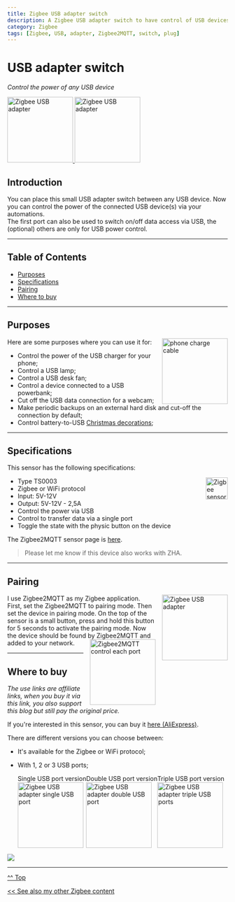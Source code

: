 ```yaml
---
title: Zigbee USB adapter switch
description: A Zigbee USB adapter switch to have control of USB devices
category: Zigbee
tags: [Zigbee, USB, adapter, Zigbee2MQTT, switch, plug]
---
```


# USB adapter switch
*Control the power of any USB device*

<a href="https://s.click.aliexpress.com/e/_op29q8h" target="_blank">
<img src="/zigbee/images_usb_switch/zigbee_usb_switch_three_ports.png" alt="Zigbee USB adapter" height="150px" />
<img src="/zigbee/images_usb_switch/zigbee_usb_adapter_back.avif" alt="Zigbee USB adapter" height="150px" />
</a>

## Introduction

You can place this small USB adapter switch between any USB device. 
Now you can control the power of the connected USB device(s) via your automations.\
The first port can also be used to switch on/off data access via USB, the (optional) others are only for USB power control.

---
## Table of Contents
<!-- TOC -->
  * [Purposes](#purposes)
  * [Specifications](#specifications)
  * [Pairing](#pairing)
  * [Where to buy](#where-to-buy)
<!-- TOC -->

---
## Purposes

<img src="/zigbee/images_usb_switch/control_usb_fan.avif" alt="phone charge cable" height="150px" style="margin-left:15px;float:right"/>
Here are some purposes where you can use it for:

* Control the power of the USB charger for your phone;
* Control a USB lamp;
* Control a USB desk fan;
* Control a device connected to a USB powerbank;
* Cut off the USB data connection for a webcam;
* Make periodic backups on an external hard disk and cut-off the connection by default;
* Control battery-to-USB [Christmas decorations](/projects/automate_christmas_decorations);

---
## Specifications

This sensor has the following specifications:

* Type TS0003
  <img src="images/zigbee.jpg" alt="Zigbee sensor" height="50px" style="margin-left:15px;float:right"/>
* Zigbee or WiFi protocol
* Input: 5V-12V
* Output: 5V-12V - 2,5A
* Control the power via USB
* Control to transfer data via a single port
* Toggle the state with the physic button on the device

The Zigbee2MQTT sensor page is [here](https://www.zigbee2mqtt.io/devices/TS0003.html).

> Please let me know if this device also works with ZHA.

---
## Pairing

<a href="https://s.click.aliexpress.com/e/_op29q8h" target="_blank">
<img src="/zigbee/images_usb_switch/zigbee_usb_switch_three_ports.png" alt="Zigbee USB adapter" height="150px" style="margin-left:15px;float:right"/>
</a>
I use Zigbee2MQTT as my Zigbee application.
First, set the Zigbee2MQTT to pairing mode.
Then set the device in pairing mode. 
On the top of the sensor is a small button, press and hold this button for 5 seconds to activate the pairing mode.
Now the device should be found by Zigbee2MQTT and added to your network.

<a href="/zigbee/images_usb_switch/each_port_state_change.png" target="_blank">
<img src="/zigbee/images_usb_switch/each_port_state_change.png" alt="Zigbee2MQTT control each port" height="150px" style="margin-left:15px;float:right"/>
</a>

<!--
An example, of the three-port-version, response in the Zigbee2MQTT log is:
```yaml
{% raw %}
{

}
{% endraw %}
```
-->

---
## Where to buy

*The use links are affiliate links, when you buy it via this link, you also support this blog but still pay the original price.*

If you're interested in this sensor, you can buy it
[here (AliExpress)](https://s.click.aliexpress.com/e/_op29q8h).

There are different versions you can choose between:
* It's available for the Zigbee or WiFi protocol;
* With 1, 2 or 3 USB ports;

  <div style="float: left">
  Single USB port version<br>
  
    <a href="https://s.click.aliexpress.com/e/_op29q8h" target="_blank">
    <img src="/zigbee/images_usb_switch/zigbee_usb_switch_one_port.png" alt="Zigbee USB adapter single USB port" height="150px" />
    </a>
  </div>

  <div style="float: left">
  Double USB port version <br>
    <a href="https://s.click.aliexpress.com/e/_op29q8h" target="_blank">
    <img src="/zigbee/images_usb_switch/zigbee_usb_switch_two_ports.png" alt="Zigbee USB adapter double USB port" height="150px" />
    </a>
  </div>
  <div>
  Triple USB port version<br>
  
    <a href="https://s.click.aliexpress.com/e/_op29q8h" target="_blank">
    <img src="/zigbee/images_usb_switch/zigbee_usb_switch_three_ports.png" alt="Zigbee USB adapter triple USB ports" height="150px" />
    </a>
  </div>

![](/Users/ronaldvandenbrink/data/iot/github/vdbrink/vdbrink.github.io/zigbee/images_usb_switch/zigbee_usb_adapter_front_back_a.avif)

<!--
  <a href="https://s.click.aliexpress.com/e/_op29q8h" target="_blank">
  <img src="/zigbee/images_usb_switch/zigbee_usb_adapter_front_back_a.avif" alt="Zigbee USB A adapter" height="150px" />
  </a>
  <a href="https://s.click.aliexpress.com/e/_op29q8h" target="_blank">
  <img src="/zigbee/images_usb_switch/zigbee_usb_adapter_front_back_C.avif" alt="Zigbee USB C adapter" height="150px" />
  </a>
-->

---
[^^ Top](#table-of-contents)

[<< See also my other Zigbee content](index)